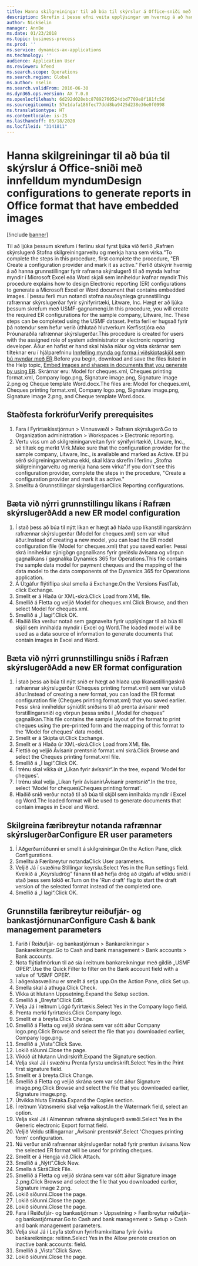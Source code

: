 ```yaml
---
title: Hanna skilgreiningar til að búa til skýrslur á Office-sniði með innfelldum myndum
description: Skrefin í þessu efni veita upplýsingar um hvernig á að hanna stillingar fyrir rafræna skýrslugerð (ER) sem búa til rafræn skjöl á Microsoft Office sniði (Excel og Word) sem innihalda innbyggðar myndir.
author: NickSelin
manager: AnnBe
ms.date: 01/23/2018
ms.topic: business-process
ms.prod: ''
ms.service: dynamics-ax-applications
ms.technology: ''
audience: Application User
ms.reviewer: kfend
ms.search.scope: Operations
ms.search.region: Global
ms.author: nselin
ms.search.validFrom: 2016-06-30
ms.dyn365.ops.version: AX 7.0.0
ms.openlocfilehash: 6d292d028ebc87892760524dbd7709e8f181fc5d
ms.sourcegitcommit: 57e1dafa186fec77ddd8ba9425d238e36e0f0998
ms.translationtype: HT
ms.contentlocale: is-IS
ms.lasthandoff: 03/18/2020
ms.locfileid: "3141811"
---
```

# <a name="design-configurations-to-generate-reports-in-office-format-that-have-embedded-images"></a><span data-ttu-id="946c9-103">Hanna skilgreiningar til að búa til skýrslur á Office-sniði með innfelldum myndum</span><span class="sxs-lookup"><span data-stu-id="946c9-103">Design configurations to generate reports in Office format that have embedded images</span></span>

[!include [banner](../../includes/banner.md)]

<span data-ttu-id="946c9-104">Til að ljúka þessum skrefum í ferlinu skal fyrst ljúka við ferlið „Rafræn skýrslugerð Stofna skilgreiningarveitu og merkja hana sem virka.“</span><span class="sxs-lookup"><span data-stu-id="946c9-104">To complete the steps in this procedure, first complete the procedure, "ER Create a configuration provider and mark it as active."</span></span> <span data-ttu-id="946c9-105">Ferlið útskýrir hvernig á að hanna grunnstillingar fyrir rafræna skýrslugerð til að mynda ívafnar myndir í Microsoft Excel eða Word skjali sem inniheldur ívafnar myndir.</span><span class="sxs-lookup"><span data-stu-id="946c9-105">This procedure explains how to design Electronic reporting (ER) configurations to generate a Microsoft Excel or Word document that contains embedded images.</span></span> <span data-ttu-id="946c9-106">Í þessu ferli mun notandi stofna nauðsynlega grunnstillingu rafrænnar skýrslugerðar fyrir sýnifyrirtæki, Litware, Inc. Hægt er að ljúka þessum skrefum með USMF-gagnamengi.</span><span class="sxs-lookup"><span data-stu-id="946c9-106">In this procedure, you will create the required ER configurations for the sample company, Litware, Inc. These steps can be completed using the USMF dataset.</span></span> <span data-ttu-id="946c9-107">Þetta ferli er hugsað fyrir þá notendur sem hefur verið úthlutað hlutverkum Kerfisstjóra eða Þróunaraðila rafrænnar skýrslugerðar.</span><span class="sxs-lookup"><span data-stu-id="946c9-107">This procedure is created for users with the assigned role of system administrator or electronic reporting developer.</span></span> <span data-ttu-id="946c9-108">Áður en hafist er hand skal hlaða niður og vista skrárnar sem tilteknar eru í hjálparefninu [Innfelling mynda og forma í viðskiptaskjöl sem þú myndar með ER](../electronic-reporting-embed-images-shapes.md).</span><span class="sxs-lookup"><span data-stu-id="946c9-108">Before you begin, download and save the files listed in the Help topic, [Embed images and shapes in documents that you generate by using ER](../electronic-reporting-embed-images-shapes.md).</span></span> <span data-ttu-id="946c9-109">Skrárnar eru: Model for cheques.xml, Cheques printing format.xml, Company logo.png, Signature image.png, Signature image 2.png og Cheque template Word.docx.</span><span class="sxs-lookup"><span data-stu-id="946c9-109">The files are: Model for cheques.xml, Cheques printing format.xml, Company logo.png, Signature image.png, Signature image 2.png, and Cheque template Word.docx.</span></span>

## <a name="verify-prerequisites"></a><span data-ttu-id="946c9-110">Staðfesta forkröfur</span><span class="sxs-lookup"><span data-stu-id="946c9-110">Verify prerequisites</span></span>  
 1. <span data-ttu-id="946c9-111">Fara í Fyrirtækisstjórnun > Vinnusvæði > Rafræn skýrslugerð.</span><span class="sxs-lookup"><span data-stu-id="946c9-111">Go to Organization administration > Workspaces > Electronic reporting.</span></span>  
 2. <span data-ttu-id="946c9-112">Vertu viss um að skilgreiningarveitan fyrir sýnifyrirtækið, Litware, Inc., sé tiltæk og merkt Virk.</span><span class="sxs-lookup"><span data-stu-id="946c9-112">Make sure that the configuration provider for the sample company, Litware, Inc., is available and marked as Active.</span></span> <span data-ttu-id="946c9-113">Ef þú sérð skilgreiningarveituna ekki, skal klára skrefin í ferlinu „Stofna skilgreiningarveitu og merkja hana sem virka”.</span><span class="sxs-lookup"><span data-stu-id="946c9-113">If you don't see this configuration provider, complete the steps in the procedure, "Create a configuration provider and mark it as active."</span></span>   
 3. <span data-ttu-id="946c9-114">Smelltu á Grunnstillingar skýrslugerðar</span><span class="sxs-lookup"><span data-stu-id="946c9-114">Click Reporting configurations.</span></span>  
 
## <a name="add-a-new-er-model-configuration"></a><span data-ttu-id="946c9-115">Bæta við nýrri grunnstillingu líkans í Rafræn skýrslugerð</span><span class="sxs-lookup"><span data-stu-id="946c9-115">Add a new ER model configuration</span></span>  
 1. <span data-ttu-id="946c9-116">Í stað þess að búa til nýtt líkan er hægt að hlaða upp líkanstillingarskránn rafrænnar skýrslugerðar (Model for cheques.xml) sem var vituð áður.</span><span class="sxs-lookup"><span data-stu-id="946c9-116">Instead of creating a new model, you can load the ER model configuration file (Model for cheques.xml) that you saved earlier.</span></span> <span data-ttu-id="946c9-117">Þessi skrá inniheldur sýnigögn gagnalíkans fyrir greiðslu ávísana og vörpun gagnalíkans í gagnalíka Dynamics 365 for Operations.</span><span class="sxs-lookup"><span data-stu-id="946c9-117">This file contains the sample data model for payment cheques and the mapping of the data model to the data components of the Dynamics 365 for Operations application.</span></span>   
 2. <span data-ttu-id="946c9-118">Á Útgáfur flýtiflipa skal smella á Exchange.</span><span class="sxs-lookup"><span data-stu-id="946c9-118">On the Versions FastTab, click Exchange.</span></span>   
 3. <span data-ttu-id="946c9-119">Smellt er á Hlaða úr XML-skrá.</span><span class="sxs-lookup"><span data-stu-id="946c9-119">Click Load from XML file.</span></span>  
 4. <span data-ttu-id="946c9-120">Smellið á Fletta og veljið Model for cheques.xml.</span><span class="sxs-lookup"><span data-stu-id="946c9-120">Click Browse, and then select Model for cheques.xml.</span></span>   
 5. <span data-ttu-id="946c9-121">Smellið á „Í lagi“.</span><span class="sxs-lookup"><span data-stu-id="946c9-121">Click OK.</span></span>  
 6. <span data-ttu-id="946c9-122">Hlaðið líka verður notað sem gagnaveita fyrir upplýsingar til að búa til skjöl sem innihalda myndir í Excel og Word.</span><span class="sxs-lookup"><span data-stu-id="946c9-122">The loaded model will be used as a data source of information to generate documents that contain images in Excel and Word.</span></span>  

## <a name="add-a-new-er-format-configuration"></a><span data-ttu-id="946c9-123">Bæta við nýrri grunnstillingu sniðs í Rafræn skýrslugerð</span><span class="sxs-lookup"><span data-stu-id="946c9-123">Add a new ER format configuration</span></span>  
 1. <span data-ttu-id="946c9-124">Í stað þess að búa til nýtt snið er hægt að hlaða upp líkanastillingaskrá rafrænnar skýrslugerðar (Cheques printing format.xml) sem var vistuð áður.</span><span class="sxs-lookup"><span data-stu-id="946c9-124">Instead of creating a new format, you can load the ER format configuration file (Cheques printing format.xml) that you saved earlier.</span></span> <span data-ttu-id="946c9-125">Þessi skrá inniheldur sýniútlit sniðsins til að prenta ávísanir með forstillingarsniði og vörpun þessa sniðs í „Model for cheques” gagnalíkan.</span><span class="sxs-lookup"><span data-stu-id="946c9-125">This file contains the sample layout of the format to print cheques using the pre-printed form and the mapping of this format to the 'Model for cheques' data model.</span></span>   
 2. <span data-ttu-id="946c9-126">Smellt er á Skipta út.</span><span class="sxs-lookup"><span data-stu-id="946c9-126">Click Exchange.</span></span>  
 3. <span data-ttu-id="946c9-127">Smellt er á Hlaða úr XML-skrá.</span><span class="sxs-lookup"><span data-stu-id="946c9-127">Click Load from XML file.</span></span>  
 4. <span data-ttu-id="946c9-128">Flettið og veljið Ávísanir prentsnið format.xml skrá.</span><span class="sxs-lookup"><span data-stu-id="946c9-128">Click Browse and select the Cheques printing format.xml file.</span></span>   
 5. <span data-ttu-id="946c9-129">Smellið á „Í lagi“.</span><span class="sxs-lookup"><span data-stu-id="946c9-129">Click OK.</span></span>  
 6. <span data-ttu-id="946c9-130">Í trénu skal víkka út „Líkan fyrir ávísanir“.</span><span class="sxs-lookup"><span data-stu-id="946c9-130">In the tree, expand 'Model for cheques'.</span></span>  
 7. <span data-ttu-id="946c9-131">Í trénu skal velja „Líkan fyrir ávísanir\Ávísanir prentsnið“.</span><span class="sxs-lookup"><span data-stu-id="946c9-131">In the tree, select 'Model for cheques\Cheques printing format'.</span></span>  
 8. <span data-ttu-id="946c9-132">Hlaðið snið verður notað til að búa til skjöl sem innihalda myndir í Excel og Word.</span><span class="sxs-lookup"><span data-stu-id="946c9-132">The loaded format will be used to generate documents that contain images in Excel and Word.</span></span>   

## <a name="configure-er-user-parameters"></a><span data-ttu-id="946c9-133">Skilgreina færibreytur notanda rafrænnar skýrslugerðar</span><span class="sxs-lookup"><span data-stu-id="946c9-133">Configure ER user parameters</span></span>  
 1. <span data-ttu-id="946c9-134">Í Aðgerðarrúðunni er smellt á skilgreiningar.</span><span class="sxs-lookup"><span data-stu-id="946c9-134">On the Action Pane, click Configurations.</span></span>  
 2. <span data-ttu-id="946c9-135">Smelltu á Færibreytur notanda</span><span class="sxs-lookup"><span data-stu-id="946c9-135">Click User parameters.</span></span>  
 3. <span data-ttu-id="946c9-136">Veljið Já í svæðinu Stillingar keyrslu.</span><span class="sxs-lookup"><span data-stu-id="946c9-136">Select Yes in the Run settings field.</span></span>  
  <span data-ttu-id="946c9-137">Kveikið á „Keyrsludrög” fánann til að hefja drög að útgáfu af völdu sniði í stað þess sem lokið er.</span><span class="sxs-lookup"><span data-stu-id="946c9-137">Turn on the 'Run draft' flag to start the draft version of the selected format instead of the completed one.</span></span>  
 4. <span data-ttu-id="946c9-138">Smellið á „Í lagi“.</span><span class="sxs-lookup"><span data-stu-id="946c9-138">Click OK.</span></span>  

## <a name="configure-cash--bank-management-parameters"></a><span data-ttu-id="946c9-139">Grunnstilla færibreytur reiðufjár- og bankastjórnunar</span><span class="sxs-lookup"><span data-stu-id="946c9-139">Configure Cash & bank management parameters</span></span>  
 1. <span data-ttu-id="946c9-140">Farið í Reiðufjár- og bankastjórnun > Bankareikningar > Bankareikningar.</span><span class="sxs-lookup"><span data-stu-id="946c9-140">Go to Cash and bank management > Bank accounts > Bank accounts.</span></span>  
 2. <span data-ttu-id="946c9-141">Nota flýtiafmörkun til að sía í reitnum bankareikningur með gildið „USMF OPER“.</span><span class="sxs-lookup"><span data-stu-id="946c9-141">Use the Quick Filter to filter on the Bank account field with a value of 'USMF OPER'.</span></span>  
 3. <span data-ttu-id="946c9-142">Í aðgerðasvæðinu er smellt á setja upp.</span><span class="sxs-lookup"><span data-stu-id="946c9-142">On the Action Pane, click Set up.</span></span>  
 4. <span data-ttu-id="946c9-143">Smella skal á athuga.</span><span class="sxs-lookup"><span data-stu-id="946c9-143">Click Check.</span></span>  
 5. <span data-ttu-id="946c9-144">Víkka út hlutann Uppsetning.</span><span class="sxs-lookup"><span data-stu-id="946c9-144">Expand the Setup section.</span></span>  
 6. <span data-ttu-id="946c9-145">Smellið á „Breyta“.</span><span class="sxs-lookup"><span data-stu-id="946c9-145">Click Edit.</span></span>  
 7. <span data-ttu-id="946c9-146">Velja Já í reitnum Lógó fyrirtækis.</span><span class="sxs-lookup"><span data-stu-id="946c9-146">Select Yes in the Company logo field.</span></span>  
 8. <span data-ttu-id="946c9-147">Prenta merki fyrirtækis.</span><span class="sxs-lookup"><span data-stu-id="946c9-147">Click Company logo.</span></span>  
 9. <span data-ttu-id="946c9-148">Smellt er á breyta.</span><span class="sxs-lookup"><span data-stu-id="946c9-148">Click Change.</span></span>  
 10. <span data-ttu-id="946c9-149">Smellið á Fletta og veljið skrána sem var sótt áður Company logo.png.</span><span class="sxs-lookup"><span data-stu-id="946c9-149">Click Browse and select the file that you downloaded earlier, Company logo.png.</span></span>   
 11. <span data-ttu-id="946c9-150">Smellið á „Vista“.</span><span class="sxs-lookup"><span data-stu-id="946c9-150">Click Save.</span></span>  
 12. <span data-ttu-id="946c9-151">Lokið síðunni.</span><span class="sxs-lookup"><span data-stu-id="946c9-151">Close the page.</span></span>  
 13. <span data-ttu-id="946c9-152">Víkkið út hlutann Undirskrift.</span><span class="sxs-lookup"><span data-stu-id="946c9-152">Expand the Signature section.</span></span>  
 14. <span data-ttu-id="946c9-153">Velja skal Já í svæðinu Prenta fyrstu undirskrift.</span><span class="sxs-lookup"><span data-stu-id="946c9-153">Select Yes in the Print first signature field.</span></span>  
 15. <span data-ttu-id="946c9-154">Smellt er á breyta.</span><span class="sxs-lookup"><span data-stu-id="946c9-154">Click Change.</span></span>  
 16. <span data-ttu-id="946c9-155">Smellið á Fletta og veljið skrána sem var sótt áður Signature image.png.</span><span class="sxs-lookup"><span data-stu-id="946c9-155">Click Browse and select the file that you downloaded earlier, Signature image.png.</span></span>   
 17. <span data-ttu-id="946c9-156">Útvíkka hluta Eintaka.</span><span class="sxs-lookup"><span data-stu-id="946c9-156">Expand the Copies section.</span></span>  
 18. <span data-ttu-id="946c9-157">Í reitnum Vatnsmerki skal velja valkost.</span><span class="sxs-lookup"><span data-stu-id="946c9-157">In the Watermark field, select an option.</span></span>  
 19. <span data-ttu-id="946c9-158">Velja skal Já í Almennan rafræna skýrslugerð svæði.</span><span class="sxs-lookup"><span data-stu-id="946c9-158">Select Yes in the Generic electronic Export format field.</span></span>  
 20. <span data-ttu-id="946c9-159">Veljið Veldu stillingarnar „Ávísanir prentsnið“.</span><span class="sxs-lookup"><span data-stu-id="946c9-159">Select 'Cheques printing form' configuration.</span></span>  
 21. <span data-ttu-id="946c9-160">Nú verður snið rafrænnar skýrslugerðar notað fyrir prentun ávísana.</span><span class="sxs-lookup"><span data-stu-id="946c9-160">Now the selected ER format will be used for printing cheques.</span></span>  
 22. <span data-ttu-id="946c9-161">Smellt er á Hengja við.</span><span class="sxs-lookup"><span data-stu-id="946c9-161">Click Attach.</span></span>  
 23. <span data-ttu-id="946c9-162">Smellið á „Nýtt“.</span><span class="sxs-lookup"><span data-stu-id="946c9-162">Click New.</span></span>  
 24. <span data-ttu-id="946c9-163">Smella á Skrá</span><span class="sxs-lookup"><span data-stu-id="946c9-163">Click File.</span></span>  
 25. <span data-ttu-id="946c9-164">Smellið á Fletta og veljið skrána sem var sótt áður Signature image 2.png.</span><span class="sxs-lookup"><span data-stu-id="946c9-164">Click Browse and select the file that you downloaded earlier, Signature image 2.png.</span></span>   
 26. <span data-ttu-id="946c9-165">Lokið síðunni.</span><span class="sxs-lookup"><span data-stu-id="946c9-165">Close the page.</span></span>  
 27. <span data-ttu-id="946c9-166">Lokið síðunni.</span><span class="sxs-lookup"><span data-stu-id="946c9-166">Close the page.</span></span>  
 28. <span data-ttu-id="946c9-167">Lokið síðunni.</span><span class="sxs-lookup"><span data-stu-id="946c9-167">Close the page.</span></span>  
 29. <span data-ttu-id="946c9-168">Fara í Reiðufjár- og bankastjórnun > Uppsetning > Færibreytur reiðufjár- og bankastjórnunar.</span><span class="sxs-lookup"><span data-stu-id="946c9-168">Go to Cash and bank management > Setup > Cash and bank management parameters.</span></span>  
 30. <span data-ttu-id="946c9-169">Velja skal Já í Leyfa stofnun fyrirframkvittana fyrir óvirka bankareikninga: reitinn.</span><span class="sxs-lookup"><span data-stu-id="946c9-169">Select Yes in the Allow prenote creation on inactive bank accounts: field.</span></span>  
 31. <span data-ttu-id="946c9-170">Smellið á „Vista“.</span><span class="sxs-lookup"><span data-stu-id="946c9-170">Click Save.</span></span>  
 32. <span data-ttu-id="946c9-171">Lokið síðunni.</span><span class="sxs-lookup"><span data-stu-id="946c9-171">Close the page.</span></span>  
